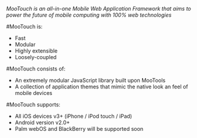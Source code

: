*MooTouch is an all-in-one Mobile Web Application Framework that aims to power the future of mobile computing with 100% web technologies*

#MooTouch is:

- Fast
- Modular
- Highly extensible
- Loosely-coupled

#MooTouch consists of:

- An extremely modular JavaScript library built upon MooTools
- A collection of application themes that mimic the native look an feel of mobile devices

#MooTouch supports:

- All iOS devices v3+ (iPhone / iPod touch / iPad)
- Android version v2.0+
- Palm webOS and BlackBerry will be supported soon